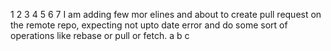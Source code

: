 1
2
3
4
5
6
7
I am adding few mor elines and about to create pull request on the remote repo, expecting not upto date error and do some sort of operations like rebase or pull or fetch.
a
b
c
